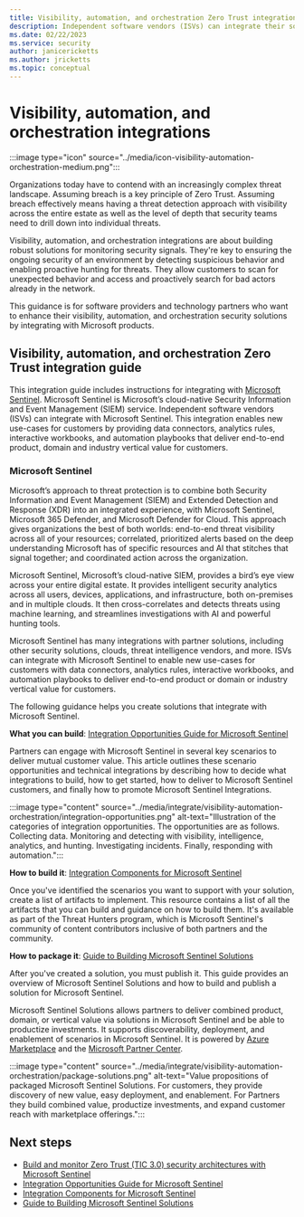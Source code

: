 ```yaml
---
title: Visibility, automation, and orchestration Zero Trust integration overview
description: Independent software vendors (ISVs) can integrate their solutions with Microsoft Sentinel to help customers adopt a Zero Trust model and keep their organizations secure.
ms.date: 02/22/2023
ms.service: security
author: janicericketts
ms.author: jricketts
ms.topic: conceptual
---
```


# Visibility, automation, and orchestration integrations

:::image type="icon" source="../media/icon-visibility-automation-orchestration-medium.png":::

Organizations today have to contend with an increasingly complex threat landscape. Assuming breach is a key principle of Zero Trust. Assuming breach effectively means having a threat detection approach with visibility across the entire estate as well as the level of depth that security teams need to drill down into individual threats.

Visibility, automation, and orchestration integrations are about building robust solutions for monitoring security signals. They're key to ensuring the ongoing security of an environment by detecting suspicious behavior and enabling proactive hunting for threats. They allow customers to scan for unexpected behavior and access and proactively search for bad actors already in the network.

This guidance is for software providers and technology partners who want to enhance their visibility, automation, and orchestration security solutions by integrating with Microsoft products.

## Visibility, automation, and orchestration Zero Trust integration guide

This integration guide includes instructions for integrating with [Microsoft Sentinel](/azure/sentinel). Microsoft Sentinel is Microsoft’s cloud-native Security Information and Event Management (SIEM) service. Independent software vendors (ISVs) can integrate with Microsoft Sentinel. This integration enables new use-cases for customers by providing data connectors, analytics rules, interactive workbooks, and automation playbooks that deliver end-to-end product, domain and industry vertical value for customers.

### Microsoft Sentinel

Microsoft’s approach to threat protection is to combine both Security Information and Event Management (SIEM) and Extended Detection and Response (XDR) into an integrated experience, with Microsoft Sentinel, Microsoft 365 Defender, and Microsoft Defender for Cloud. This approach gives organizations the best of both worlds: end-to-end threat visibility across all of your resources; correlated, prioritized alerts based on the deep understanding Microsoft has of specific resources and AI that stitches that signal together; and coordinated action across the organization.

Microsoft Sentinel, Microsoft’s cloud-native SIEM, provides a bird’s eye view across your entire digital estate. It provides intelligent security analytics across all users, devices, applications, and infrastructure, both on-premises and in multiple clouds. It then cross-correlates and detects threats using machine learning, and streamlines investigations with AI and powerful hunting tools.

Microsoft Sentinel has many integrations with partner solutions, including other security solutions, clouds, threat intelligence vendors, and more. ISVs can integrate with Microsoft Sentinel to enable new use-cases for customers with data connectors, analytics rules, interactive workbooks, and automation playbooks to deliver end-to-end product or domain or industry vertical value for customers.

The following guidance helps you create solutions that integrate with Microsoft Sentinel.

**What you can build**: [Integration Opportunities Guide for Microsoft Sentinel](https://azure.microsoft.com/resources/integration-opportunities-with-microsoft-sentinel-december-2021/)

Partners can engage with Microsoft Sentinel in several key scenarios to deliver mutual customer value. This article outlines these scenario opportunities and technical integrations by describing how to decide what integrations to build, how to get started, how to deliver to Microsoft Sentinel customers, and finally how to promote Microsoft Sentinel Integrations.

:::image type="content" source="../media/integrate/visibility-automation-orchestration/integration-opportunities.png" alt-text="Illustration of the categories of integration opportunities. The opportunities are as follows. Collecting data. Monitoring and detecting with visibility, intelligence, analytics, and hunting. Investigating incidents. Finally, responding with automation.":::

**How to build it**: [Integration Components for Microsoft Sentinel](https://github.com/Azure/Azure-Sentinel/wiki#get-started)

Once you've identified the scenarios you want to support with your solution, create a list of artifacts to implement. This resource contains a list of all the artifacts that you can build and guidance on how to build them. It's available as part of the Threat Hunters program, which is Microsoft Sentinel's community of content contributors inclusive of both partners and the community.

**How to package it**: [Guide to Building Microsoft Sentinel Solutions](https://github.com/Azure/Azure-Sentinel/tree/master/Solutions#readme)

After you've created a solution, you must publish it. This guide provides an overview of Microsoft Sentinel Solutions and how to build and publish a solution for Microsoft Sentinel.

Microsoft Sentinel Solutions allows partners to deliver combined product, domain, or vertical value via solutions in Microsoft Sentinel and be able to productize investments. It supports discoverability, deployment, and enablement of scenarios in Microsoft Sentinel. It is powered by [Azure Marketplace](https://azuremarketplace.microsoft.com/marketplace/) and the [Microsoft Partner Center](/partner-center/overview).

:::image type="content" source="../media/integrate/visibility-automation-orchestration/package-solutions.png" alt-text="Value propositions of packaged Microsoft Sentinel Solutions. For customers, they provide discovery of new value, easy deployment, and enablement. For Partners they build combined value, productize investments, and expand customer reach with marketplace offerings.":::

## Next steps

- [Build and monitor Zero Trust (TIC 3.0) security architectures with Microsoft Sentinel](sentinel-solution.md)
- [Integration Opportunities Guide for Microsoft Sentinel](https://azure.microsoft.com/resources/integration-opportunities-with-azure-sentinel-september-2021/)
- [Integration Components for Microsoft Sentinel](https://github.com/Azure/Azure-Sentinel/wiki#get-started)
- [Guide to Building Microsoft Sentinel Solutions](https://github.com/Azure/Azure-Sentinel/tree/master/Solutions#readme)
